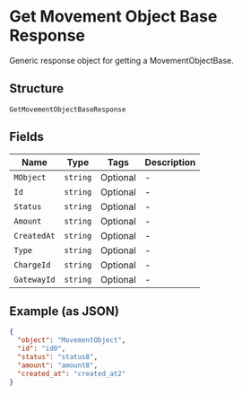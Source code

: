 
# Get Movement Object Base Response

Generic response object for getting a MovementObjectBase.

## Structure

`GetMovementObjectBaseResponse`

## Fields

| Name | Type | Tags | Description |
|  --- | --- | --- | --- |
| `MObject` | `string` | Optional | - |
| `Id` | `string` | Optional | - |
| `Status` | `string` | Optional | - |
| `Amount` | `string` | Optional | - |
| `CreatedAt` | `string` | Optional | - |
| `Type` | `string` | Optional | - |
| `ChargeId` | `string` | Optional | - |
| `GatewayId` | `string` | Optional | - |

## Example (as JSON)

```json
{
  "object": "MovementObject",
  "id": "id0",
  "status": "status8",
  "amount": "amount8",
  "created_at": "created_at2"
}
```

